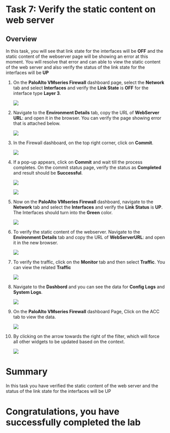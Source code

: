 # Task 7: Verify the static content on web server

## Overview

In this task, you will see that link state for the interfaces will be **OFF** and the static content of the webserver page will be showing an error at this moment. You will resolve that error and can able to view the static content of the web server and also verify the status of the link state for the interfaces will be **UP**

1. On the **PaloAlto VMseries Firewall** dashboard page, select the **Network** tab and select **Interfaces** and verify the **Link State** is **OFF** for the interface type **Layer 3**.

    ![](../images/Palo016.png)

1. Navigate to the **Environment Details** tab, copy the URL of **WebServer URL**: <inject key="WebServerURL"> and open it in the browser. You can verify the page showing error that is attached below.

    ![](../images/image023.png)

1. In the Firewall dashboard, on the top right corner, click on **Commit**.

    ![](../images/Palo017.png)

1. If a pop-up appears, click on **Commit** and wait till the process completes. On the commit status page, verify the status as **Completed** and result should be **Successful**.

    ![](../images/Palo018.png)

    ![](../images/Palo019.png)

1. Now on the **PaloAlto VMseries Firewall** dashboard, navigate to the **Network** tab and select the **Interfaces** and verify the **Link Status** is **UP**. The Interfaces should turn into the **Green** color.

    ![](../images/Palo020.png)

1. To verify the static content of the webserver. Navigate to the **Environment Details** tab and copy the URL of **WebServerURL**: <inject key="WebServerURL"></inject> and open it in the new browser.

   ![](../images/image017.png)

1. To verify the traffic, click on the **Monitor** tab and then select **Traffic**. You can view the related **Traffic**

   ![](../images/Palo021.png)

1. Navigate to the **Dashbord** and you can see the data for **Config Logs** and **System Logs**.

    ![](../images/Palo022.png)

1. On the **PaloAlto VMseries Firewall** dashboard Page, Click on the ACC tab to view the data.

    ![](../images/Palo023.png)

1. By clicking on the arrow towards the right of the filter, which will force all other widgets to be updated based on the context.

    ![](../images/Palo024.png)
    
# Summary
In this task you have verified the static content of the web server and the status of the link state for the interfaces will be UP

# Congratulations, you have successfully completed the lab
